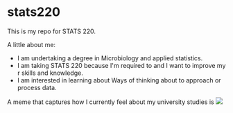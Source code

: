 # stats220

This is my repo for STATS 220. 

A little about me:

- I am undertaking a degree in Microbiology and applied statistics.
- I am taking STATS 220 because I'm required to and I want to improve my r skills and knowledge. 
- I am interested in learning about Ways of thinking about to approach or process data.

A meme that captures how I currently feel about my university studies is ![](https://media1.tenor.com/m/w8kAoMlhgjQAAAAC/so-it-begins-raining.gif)
